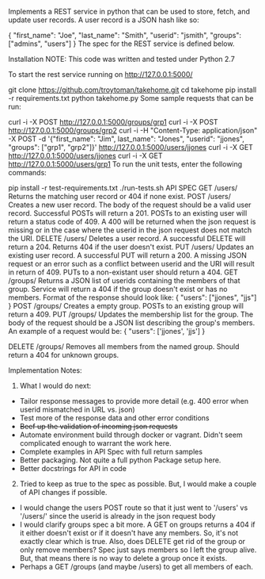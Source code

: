Implements a REST service in python that can be used to store, fetch, and update user records. A user record is a JSON hash like so:

{
    "first_name": "Joe",
    "last_name": "Smith",
    "userid": "jsmith",
    "groups": ["admins", "users"]
}
The spec for the REST service is defined below.

Installation
NOTE: This code was written and tested under Python 2.7

To start the rest service running on http://127.0.0.1:5000/

git clone https://github.com/troytoman/takehome.git
cd takehome
pip install -r requirements.txt
python takehome.py
Some sample requests that can be run:

curl -i -X POST http://127.0.0.1:5000/groups/grp1
curl -i -X POST http://127.0.0.1:5000/groups/grp2
curl -i -H "Content-Type: application/json" -X POST -d '{"first_name": "Jim", last_name": "Jones", "userid": "jjones", "groups": ["grp1", "grp2"]}' http://127.0.0.1:5000/users/jjones
curl -i -X GET http://127.0.0.1:5000/users/jjones
curl -i -X GET http://127.0.0.1:5000/users/grp1
To run the unit tests, enter the following commands:

pip install -r test-requirements.txt
./run-tests.sh
API SPEC
GET /users/<userid>
    Returns the matching user record or 404 if none exist.
POST /users/<userid>
    Creates a new user record. The body of the request should be a valid user
    record. Successful POSTs will return a 201. POSTs to an existing user will
    return a status code of 409. A 400
    will be returned when the json request is missing or in the case where
    the userid in the json request does not match the URI.
DELETE /users/<userid>
    Deletes a user record. A successful DELETE will return a 204. Returns 404
    if the user doesn't exist.
PUT /users/<userid>
    Updates an existing user record. A successful PUT will return a 200. A missing JSON
    request or an error such as a conflict between userid and the URI will result in 
    return of 409. PUTs to a non-existant user should return a 404.
GET /groups/<group name>
    Returns a JSON list of userids containing the members of that group.
    Service will return a 404 if the group doesn't exist or has no members.
    Format of the response should look like:
{
  "users": ["jjones", "jjs"]
}
POST /groups/<group name>
    Creates a empty group. POSTs to an existing group will return a 409.
PUT /groups/<group name>
    Updates the membership list for the group. The body of the request should 
    be a JSON list describing the group's members. An example of a request would
    be:
{
    "users": ['jjones', 'jjs']
}

DELETE /groups/ Removes all members from the named group. Should return a 404 for unknown groups.


Implementation Notes:

1. What I would do next:
  * Tailor response messages to provide more detail 
    (e.g. 400 error when userid mismatched in URL vs. json)
  * Test more of the response data and other error conditions
  * ~~Beef up the validation of incoming json requests~~
  * Automate environment build through docker or vagrant. Didn't seem
    complicated enough to warrant the work here.
  * Complete examples in API Spec with full return samples
  * Better packaging. Not quite a full python Package setup here.
  * Better docstrings for API in code
2. Tried to keep as true to the spec as possible. But, I would make a
   couple of API changes if possible.
  * I would change the users POST route so that it just went to '/users' vs '/users/<userid>'
    since the userid is already in the json request body
  * I would clarify groups spec a bit more. A GET on groups returns a 404 if it either
    doesn't exist or if it doesn't have any members. So, it's not exactly clear which is true.
    Also, does DELETE get rid of the group or only remove members? Spec just says members so
    I left the group alive. But, that means there is no way to delete a group once it exists.
  * Perhaps a GET /groups (and maybe /users) to get all members of each.